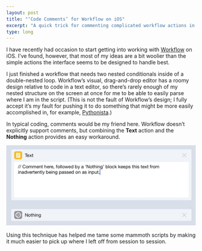```yaml
---
layout: post
title: "‘Code Comments’ for Workflow on iOS"
excerpt: "A quick trick for commenting complicated workflow actions in Workflow on iOS"
type: long
---
```


I have recently had occasion to start getting into working with [Workflow](http://workflow.is) on iOS. I’ve found, however, that most of my ideas are a bit woolier than the simple actions the interface seems to be designed to handle best.

I just finished a workflow that needs two nested conditionals inside of a double-nested loop. Workflow’s visual, drag-and-drop editor has a roomy design relative to code in a text editor, so there’s rarely enough of my nested structure on the screen at once for me to be able to easily parse where I am in the script. (This is not the fault of Workflow’s design; I fully accept it’s my fault for pushing it to do something that might be more easily accomplished in, for example, [Pythonista](http://omz-software.com/pythonista/).)

In typical coding, comments would be my friend here. Workflow doesn’t explicitly support comments, but combining the **Text** action and the **Nothing** action provides an easy workaround.

![Text ‘Comment’ in Workflow](/images/2015/workflow-screenshot.jpg)

Using this technique has helped me tame some mammoth scripts by making it much easier to pick up where I left off from session to session.